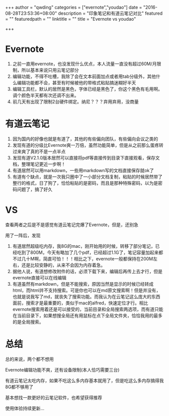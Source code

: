 +++
author = "qwding"
categories = ["evernote","youdao"]
date = "2016-08-28T23:53:36+08:00"
description = "印象笔记和有道云笔记对比"
featured = ""
featuredpath = ""
linktitle = ""
title = "Evernote vs youdao"

+++

# Evernote

1. 之前一直用evernote，也没发现什么优点，本人流量一直没有超过60M/月限制，所以基本来说只用云笔记部分
2. 编辑功能，不得不吐槽，我除了会在文本前面加点或者用tab分级外，其他什么编辑功能都不会，甚至有时候被他的带格式粘贴搞迷糊好半天
3. 编辑工具栏，默认的居然是黑色，字体已经是黑色了，你这个黑色有毛用啊。调个颜色半天都有次还调不出来。
3. 前几天有出现了限制2台硬件绑定。纳尼？？？弃用弃用，没商量

# 有道云笔记
1. 因为国内的好像也就是有道了，其他的有些偏向团队，有些偏向会议之类的
2. 发现有道的分级比Evernote爽一万倍，虽然功能简单，但是从之前那么蛋疼转过来爽了真的不是一点半点
3. 发现有道V2.1.0版本居然可以直接将pdf等直接传到目录下直接观看，保存文档，整理笔记更近一步啊！
4. 有道居然可以用markdown，一些用markdown写的文档直接保存就ok了
5. 有道有个缺点，就是一次我只圈中了一小部分文档复制，粘贴的时候居然带了整行的格式，日了狗了，恰恰粘贴的是密码，而且是那种特殊密码，以为是密码问题了，搞了好久

# VS

查看两者之后是不是感觉有道云笔记完爆了Evernote，但是，还别急

用了一阵后，发现

1. 有道居然超级吃内存，我8G的mac，刚开始用的时候，转移了部分笔记，已经吃到了800M，今天有略加了几个pdf，已经超过1.1G了，笔记容量加起来都不过几十M啊，简直可怕！！！相比之下，evernote一般都保持在200M左右，还是比较安静的，从来不会因为内存着急。
2. 据他人说，有道想修改附件的话，必须下载下来，编辑后再传上去才行，但是evernote直接可以在线编辑
3. 有道虽然有markdown，但是不能搜索，原因当然是显示的时候已经转成html，而html并不支持搜索。可是你也可以在md原文搜索啊！但是并没有，也就是说我写了md，就丧失了搜索功能。而我认为在云笔记这么庞大的东西面前，搜索才是最重要的，类似于mac的alfred，快速定位才行。相比evernote搜索用着还是可以接受的，当前目录和全局搜索两选项，而有道只能在当前目录下，如果想搜全局还有用鼠标在点下全局文件夹，恰恰我用的最多的是全局搜索。

# 总结

总的来说，两个都不想用

Evernote编辑功能不爽，还有设备限制(本人恰巧需要三台)

有道云笔记太吃内存，如果不吃这么多内存基本就用了，但是吃这么多内存搞得我8G都不够用了

基本想找一款更好的云笔记软件，也希望获得推荐

使用体验持续更新...
